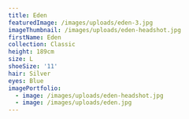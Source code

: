 ```yaml
---
title: Eden
featuredImage: /images/uploads/eden-3.jpg
imageThumbnail: /images/uploads/eden-headshot.jpg
firstName: Eden
collection: Classic
height: 189cm
size: L
shoeSize: '11'
hair: Silver
eyes: Blue
imagePortfolio:
  - image: /images/uploads/eden-headshot.jpg
  - image: /images/uploads/eden.jpg
---
```


